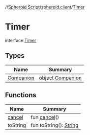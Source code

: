 //[Spheroid Script](../../index.md)/[spheroid.client](../index.md)/[Timer](index.md)



# Timer  
 interface [Timer](index.md)   


## Types  
  
|  Name|  Summary| 
|---|---|
| [Companion](-companion/index.md)| object [Companion](-companion/index.md)  <br>


## Functions  
  
|  Name|  Summary| 
|---|---|
| [cancel](cancel.md)| fun [cancel](cancel.md)()  <br>
| toString| fun toString(): [String](../../spheroid/-string/index.md)  <br>

